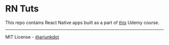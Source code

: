 # RN Tuts
This repo contains React Native apps built as a part of [this](udemy.com/course/react-native-the-practical-guide) Udemy course.

---
MIT License - [@arjunkdot](https://github.com/arjunkdot)